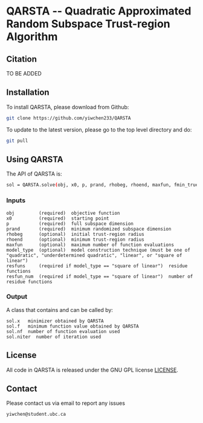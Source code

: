 # QARSTA -- Quadratic Approximated Random Subspace Trust-region Algorithm

## Citation
TO BE ADDED


## Installation
To install QARSTA, please download from Github:
```sh
git clone https://github.com/yiwchen233/QARSTA
```

To update to the latest version, please go to the top level directory and do:
```sh
git pull
```


## Using QARSTA
The API of QARSTA is:
```sh
sol = QARSTA.solve(obj, x0, p, prand, rhobeg, rhoend, maxfun, fmin_true, model_type, resfuns, resfun_num)
```

### Inputs
````
obj         (required)  objective function
x0          (required)  starting point
p           (required)  full subspace dimension
prand       (required)  minimum randomized subspace dimension
rhobeg      (optional)  initial trust-region radius
rhoend      (optional)  minimum trust-region radius
maxfun      (optional)  maximum number of function evaluations
model_type  (optional)  model construction technique (must be one of "quadratic", "underdetermined quadratic", "linear", or "square of linear")
resfuns     (required if model_type == "square of linear")  residue functions
resfun_num  (required if model_type == "square of linear")  number of residue functions
````

### Output
A class that contains and can be called by:
````
sol.x   minimizer obtained by QARSTA
sol.f   minimum function value obtained by QARSTA
sol.nf  number of function evaluation used
sol.niter  number of iteration used
````


## License 
All code in QARSTA is released under the GNU GPL license [LICENSE](/LICENSE).  


## Contact
Please contact us via email to report any issues
```sh
yiwchen@student.ubc.ca
```